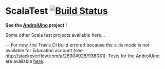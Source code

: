# ScalaTest [![Build Status](https://magnum.travis-ci.com/metc/ScalaTest.svg?token=sVM473PB37Lksb5XM2jp&branch=master)](https://magnum.travis-ci.com/metc/ScalaTest)

__See the [AndroiUino](https://github.com/metc/ScalaTest/tree/master/AndroiUino) project !__

Some other Scala test projects available here...

--
For now, the Travis CI build errored because the `sudo` mode is not available for Education account (see http://stackoverflow.com/a/26304928/938081). 
Tests for the [AndroiUino](https://github.com/metc/ScalaTest/tree/master/AndroiUino) are available [here](https://github.com/metc/ScalaTest/tree/master/AndroiUino/src/test/scala/hevs/androiduino).
